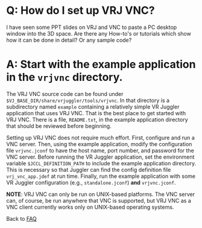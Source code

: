 # Q: How do I set up VRJ VNC? #

I have seen some PPT slides on VRJ and VNC to paste a PC desktop window into the 3D space. Are there any How-to's or tutorials which show how it can be done in detail? Or any sample code?

# A: Start with the example application in the `vrjvnc` directory. #

The VRJ VNC source code can be found under `$VJ_BASE_DIR/share/vrjuggler/tools/vrjvnc`.  In that directory is a subdirectory named `example` containing a relatively simple VR Juggler application that uses VRJ VNC.  That is the best place to get started with VRJ VNC. There is a file, `README.txt`, in the example application directory that should be reviewed before beginning.

Setting up VRJ VNC does not require much effort. First, configure and run a VNC server. Then, using the example application, modify the configuration file `vrjvnc.jconf` to have the host name, port number, and password for the VNC server. Before running the VR Juggler application, set the environment variable `$JCCL_DEFINITION_PATH` to include the example application directory. This is necessary so that Juggler can find the config definition file `vrj_vnc_app.jdef` at run time. Finally, run the example application with some VR Juggler configuration (e.g., `standalone.jconf`) **and** `vrjvnc.jconf`.

**NOTE**: VRJ VNC can only be run on UNIX-based platforms. The VNC server can, of course, be run anywhere that VNC is supported, but VRJ VNC as a VNC client currently works only on UNIX-based operating systems.

Back to [FAQ](LiveFaq.md)